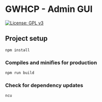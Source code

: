 # GWHCP - Admin GUI

[![License: GPL v3](https://img.shields.io/badge/License-GPLv3-blue.svg)](https://www.gnu.org/licenses/gpl-3.0)

## Project setup

```
npm install
```

### Compiles and minifies for production

```
npm run build
```

### Check for dependency updates

```
ncu
```